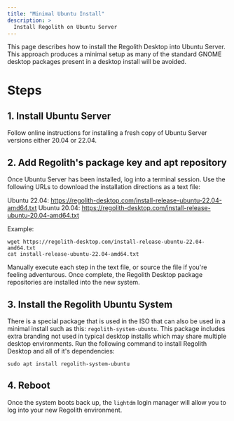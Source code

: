 ```yaml
---
title: "Minimal Ubuntu Install"
description: >
  Install Regolith on Ubuntu Server
---
```


This page describes how to install the Regolith Desktop into Ubuntu Server.  This approach produces a minimal setup as many of the standard GNOME desktop packages present in a desktop install will be avoided.

# Steps

## 1. Install Ubuntu Server

Follow online instructions for installing a fresh copy of Ubuntu Server versions either 20.04 or 22.04.

## 2. Add Regolith's package key and apt repository

Once Ubuntu Server has been installed, log into a terminal session.  Use the following URLs to download the installation directions as a text file:

Ubuntu 22.04: https://regolith-desktop.com/install-release-ubuntu-22.04-amd64.txt
Ubuntu 20.04: https://regolith-desktop.com/install-release-ubuntu-20.04-amd64.txt

Example:

```console
wget https://regolith-desktop.com/install-release-ubuntu-22.04-amd64.txt
cat install-release-ubuntu-22.04-amd64.txt
```

Manually execute each step in the text file, or source the file if you're feeling adventurous.  Once complete, the Regolith Desktop package repositories are installed into the new system.

## 3. Install the Regolith Ubuntu System

There is a special package that is used in the ISO that can also be used in a minimal install such as this: `regolith-system-ubuntu`.  This package includes extra branding not used in typical desktop installs which may share multiple desktop environments.  Run the following command to install Regolith Desktop and all of it's dependencies:

```console
sudo apt install regolith-system-ubuntu
```

## 4. Reboot

Once the system boots back up, the `lightdm` login manager will allow you to log into your new Regolith environment.
